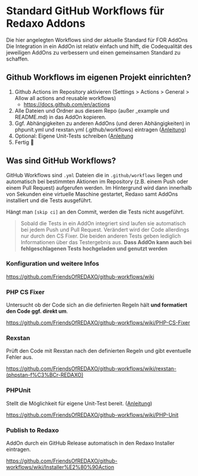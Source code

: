 # Standard GitHub Workflows für Redaxo Addons

Die hier angelegten Workflows sind der aktuelle Standard für FOR AddOns
Die Integration in ein AddOn ist relativ einfach und hilft, die Codequalität des jeweiligen AddOns zu verbessern und
einen gemeinsamen Standard zu schaffen.

## Github Workflows im eigenen Projekt einrichten?

1. Github Actions im Repository aktivieren (Settings > Actions > General > Allow all actions and reusable workflows)
   - https://docs.github.com/en/actions
2. Alle Dateien und Ordner aus diesem Repo (außer _example und README.md) in das AddOn kopieren.
3. Ggf. Abhängigkeiten zu anderen AddOns (und deren Abhängigkeiten) in phpunit.yml und rexstan.yml (.github/workflows)
   eintragen ([Anleitung](#rexstan-1))
4. Optional: Eigene Unit-Tests schreiben ([Anleitung](#phpunit-1)
5. Fertig 🚀

## Was sind GitHub Workflows?

GitHub Workflows sind `.yml` Dateien die in `.github/workflows` liegen und automatisch bei bestimmten Aktionen im
Repository (z.B. einem Push oder einem Pull Request) aufgerufen werden.
Im Hintergrund wird dann innerhalb von Sekunden eine virtuelle Maschine gestartet, Redaxo samt AddOns installiert und
die Tests ausgeführt.

Hängt man `[skip ci]` an den Commit, werden die Tests nicht ausgeführt.

> Sobald die Tests in ein AddOn integriert sind laufen sie automatisch bei jedem Push und Pull Request. Verändert wird
> der Code allerdings nur durch den CS Fixer. Die beiden anderen Tests geben lediglich Informationen über das Testergebnis
> aus. **Dass AddOn kann auch bei fehlgeschlagenen Tests hochgeladen und genutzt werden**

### Konfiguration und weitere Infos

<https://github.com/FriendsOfREDAXO/github-workflows/wiki>

### PHP CS Fixer

Untersucht ob der Code sich an die definierten Regeln hält **und formatiert den Code ggf. direkt um**.

<https://github.com/FriendsOfREDAXO/github-workflows/wiki/PHP-CS-Fixer>

### Rexstan

Prüft den Code mit Rexstan nach den definierten Regeln und gibt eventuelle Fehler aus.

<https://github.com/FriendsOfREDAXO/github-workflows/wiki/rexstan-(phpstan-f%C3%BCr-REDAXO)>

### PHPUnit

Stellt die Möglichkeit für eigene Unit-Test bereit. ([Anleitung](#phpunit-1))

<https://github.com/FriendsOfREDAXO/github-workflows/wiki/PHP-Unit>

### Publish to Redaxo

AddOn durch ein GitHub Release automatisch in den Redaxo Installer eintragen.

<https://github.com/FriendsOfREDAXO/github-workflows/wiki/Installer%E2%80%90Action>

